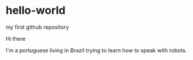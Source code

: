 # hello-world
my first github repository

Hi there

I'm a portuguese living in Brazil trying to learn how to speak with robots.
